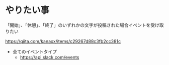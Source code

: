 # やりたい事
「開始」、「休憩」、「終了」のいずれかの文字が投稿された場合イベントを受け取りたい

https://qiita.com/kanaxx/items/c29267d88c3fb2cc381c

- 全てのイベントタイプ
  - https://api.slack.com/events
